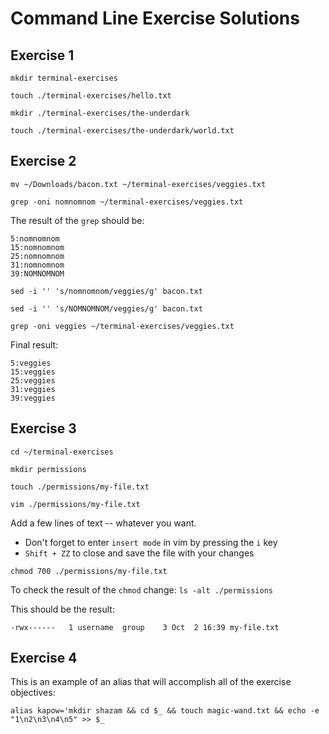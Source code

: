 # Command Line Exercise Solutions

## Exercise 1

`mkdir terminal-exercises`

`touch ./terminal-exercises/hello.txt`

`mkdir ./terminal-exercises/the-underdark`

`touch ./terminal-exercises/the-underdark/world.txt`

## Exercise 2

`mv ~/Downloads/bacon.txt ~/terminal-exercises/veggies.txt`

`grep -oni nomnomnom ~/terminal-exercises/veggies.txt`

The result of the `grep` should be:

```
5:nomnomnom
15:nomnomnom
25:nomnomnom
31:nomnomnom
39:NOMNOMNOM
```

`sed -i '' 's/nomnomnom/veggies/g' bacon.txt`

`sed -i '' 's/NOMNOMNOM/veggies/g' bacon.txt`

`grep -oni veggies ~/terminal-exercises/veggies.txt`

Final result:

```
5:veggies
15:veggies
25:veggies
31:veggies
39:veggies
```

## Exercise 3

`cd ~/terminal-exercises`

`mkdir permissions`

`touch ./permissions/my-file.txt`

`vim ./permissions/my-file.txt`

Add a few lines of text -- whatever you want.
  - Don't forget to enter `insert mode` in vim by pressing the `i` key
  - `Shift + ZZ` to close and save the file with your changes

`chmod 700 ./permissions/my-file.txt`

To check the result of the `chmod` change: `ls -alt ./permissions`

This should be the result:

`-rwx------   1 username  group    3 Oct  2 16:39 my-file.txt`

## Exercise 4

This is an example of an alias that will accomplish all of the exercise objectives:

`alias kapow='mkdir shazam && cd $_ && touch magic-wand.txt && echo -e "1\n2\n3\n4\n5" >> $_`

